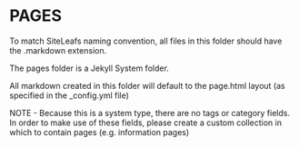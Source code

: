 # PAGES

To match SiteLeafs naming convention, all files in this folder should have the .markdown extension. 

The pages folder is a Jekyll System folder. 

All markdown created in this folder will default to the page.html layout (as specified in the _config.yml file)

NOTE - Because this is a system type, there are no tags or category fields. In order to make use of these fields, please create a custom collection in which to contain pages (e.g. information pages)